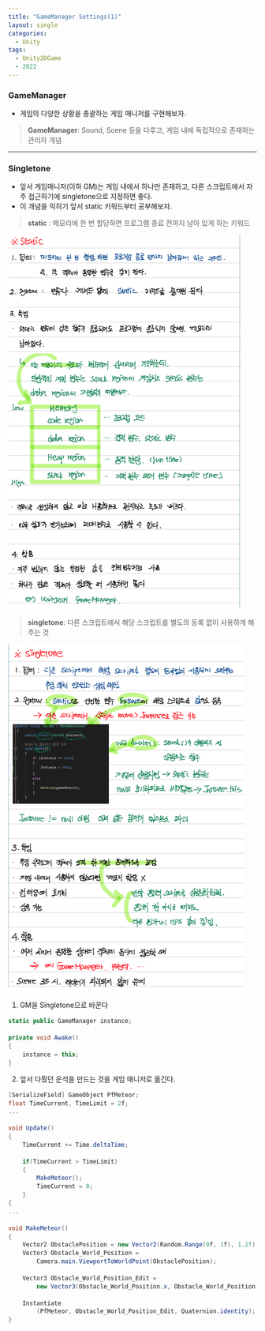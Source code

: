 ```yaml
---
title: "GameManager Settings(1)"
layout: single
categories:
  - Unity
tags:
  - Unity2DGame
  - 2022
---
```


### GameManager
- 게임의 다양한 상황을 총괄하는 게임 매니저를 구현해보자.

> **GameManager**: Sound, Scene 등을 다루고, 게임 내에 독립적으로 존재하는 관리자 개념

---

### Singletone
- 앞서 게임매니저(이하 GM)는 게임 내에서 하나만 존재하고, 다른 스크립트에서 자주 접근하기에 singletone으로 지정하면 좋다.
- 이 개념을 익히기 앞서 static 키워드부터 공부해보자.

> **static** : 메모리에 한 번 할당하면 프로그램 종료 전까지 남아 있게 하는 키워드

![static](/assets/images/2022_static.png)

> **singletone**: 다른 스크립트에서 해당 스크립트를 별도의 등록 없이 사용하게 해주는 것

![singletone](/assets/images/2022_singletone.png)




1. GM을 Singletone으로 바꾼다

```C#
static public GameManager instance;

private void Awake()
{
    instance = this;
}
```


2. 앞서 다뤘던 운석을 만드는 것을 게임 매니저로 옮긴다.

   

```C#
[SerializeField] GameObject PfMeteor;
float TimeCurrent, TimeLimit = 2f;
...

void Update()
{
	TimeCurrent += Time.deltaTime;
	
	if(TimeCurrent > TimeLimit)
	{
		MakeMeteor();
		TimeCurrent = 0;
	}
{
...

void MakeMeteor()
{
    Vector2 ObstaclePosition = new Vector2(Random.Range(0f, 1f), 1.2f);
    Vector3 Obstacle_World_Position =
        Camera.main.ViewportToWorldPoint(ObstaclePosition);

    Vector3 Obstacle_World_Position_Edit =
        new Vector3(Obstacle_World_Position.x, Obstacle_World_Position.y, 0);

    Instantiate
        (PfMeteor, Obstacle_World_Position_Edit, Quaternion.identity);
}

```
